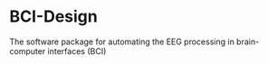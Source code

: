 # BCI-Design
The software package for automating the EEG processing in brain-computer interfaces (BCI)
